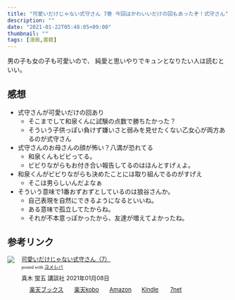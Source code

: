 ```yaml
---
title: "可愛いだけじゃない式守さん 7巻 今回はかわいいだけの回もあったぞ！式守さん"
description: ""
date: "2021-01-22T05:48:05+09:00"
thumbnail: ""
tags: [漫画,書籍]
---
```

男の子も女の子も可愛いので、
純愛と思いやりでキュンとなりたい人は読むといい。

## 感想
- 式守さんが可愛いだけの回あり
    - そこまでして和泉くんに試験の点数で勝ちたかった？
    - そういう子供っぽい負けず嫌いさと弱みを見せたくない乙女心が両方あるのが式守さん
- 式守さんのお母さんの顔が怖い？八満が恐れてる
    - 和泉くんもビビってる。
    - ビビりながらもお付き合い報告してるのはほんとすげぇよ。
- 和泉くんがビビりながらも決めたことには取り組んでるのがすげえ
    - そこは男らしいんだよなぁ
- そういう意味で1番おずおずとしているのは狼谷さんか。
    - 自己表現を自然にできるようになるといいね。
    - ある意味で孤立してたからね。
    - それが不本意っぽかったから、友達が増えてよかったね。

## 参考リンク

<div class="booklink-box" style="text-align:left;padding-bottom:20px;font-size:small;zoom: 1;overflow: hidden;"><div class="booklink-image" style="float:left;margin:0 15px 10px 0;"><a href="//af.moshimo.com/af/c/click?a_id=2220301&p_id=56&pc_id=56&pl_id=637&s_v=b5Rz2P0601xu&url=http%3A%2F%2Fbooks.rakuten.co.jp%2Frb%2F16543121%2F" target="_blank" ><img src="https://thumbnail.image.rakuten.co.jp/@0_mall/book/cabinet/0320/9784065220320.jpg?_ex=64x64" style="border: none;" /></a><img src="//i.moshimo.com/af/i/impression?a_id=2220301&p_id=56&pc_id=56&pl_id=637" width="1" height="1" style="border:none;"></div><div class="booklink-info" style="line-height:120%;zoom: 1;overflow: hidden;"><div class="booklink-name" style="margin-bottom:10px;line-height:120%"><a href="//af.moshimo.com/af/c/click?a_id=2220301&p_id=56&pc_id=56&pl_id=637&s_v=b5Rz2P0601xu&url=http%3A%2F%2Fbooks.rakuten.co.jp%2Frb%2F16543121%2F" target="_blank" >可愛いだけじゃない式守さん（7）</a><img src="//i.moshimo.com/af/i/impression?a_id=2220301&p_id=56&pc_id=56&pl_id=637" width="1" height="1" style="border:none;"><div class="booklink-powered-date" style="font-size:8pt;margin-top:5px;font-family:verdana;line-height:120%">posted with <a href="https://yomereba.com" rel="nofollow" target="_blank">ヨメレバ</a></div></div><div class="booklink-detail" style="margin-bottom:5px;">真木 蛍五 講談社 2021年01月08日    </div><div class="booklink-link2" style="margin-top:10px;"><div class="shoplinkrakuten" style="display:inline;margin-right:5px;background: url('//img.yomereba.com/yl.gif') 0 -50px no-repeat;padding: 2px 0 2px 18px;white-space: nowrap;"><a href="//af.moshimo.com/af/c/click?a_id=2220301&p_id=56&pc_id=56&pl_id=637&s_v=b5Rz2P0601xu&url=http%3A%2F%2Fbooks.rakuten.co.jp%2Frb%2F16543121%2F" target="_blank" >楽天ブックス</a><img src="//i.moshimo.com/af/i/impression?a_id=2220301&p_id=56&pc_id=56&pl_id=637" width="1" height="1" style="border:none;"></div><div class="shoplinkrakukobo" style="display:inline;margin-right:5px;background: url('//img.yomereba.com/yl.gif') 0 -50px no-repeat;padding: 2px 0 2px 18px;white-space: nowrap;"><a href="//af.moshimo.com/af/c/click?a_id=2220301&p_id=56&pc_id=56&pl_id=637&s_v=b5Rz2P0601xu&url=https%3A%2F%2Fbooks.rakuten.co.jp%2Frk%2F2fabbed98de93227b3afbd38a3df5388%2F" target="_blank" >楽天kobo</a><img src="//i.moshimo.com/af/i/impression?a_id=2220301&p_id=56&pc_id=56&pl_id=637" width="1" height="1" style="border:none;"></div><div class="shoplinkamazon" style="display:inline;margin-right:5px;background: url('//img.yomereba.com/yl.gif') 0 0 no-repeat;padding: 2px 0 2px 18px;white-space: nowrap;"><a href="//af.moshimo.com/af/c/click?a_id=2220302&p_id=170&pc_id=185&pl_id=4062&s_v=b5Rz2P0601xu&url=https%3A%2F%2Fwww.amazon.co.jp%2Fexec%2Fobidos%2FASIN%2F4065220327" target="_blank" >Amazon</a></div><div class="shoplinkkindle" style="display:inline;margin-right:5px;background: url('//img.yomereba.com/yl.gif') 0 0 no-repeat;padding: 2px 0 2px 18px;white-space: nowrap;"><a href="//af.moshimo.com/af/c/click?a_id=2220302&p_id=170&pc_id=185&pl_id=4062&s_v=b5Rz2P0601xu&url=https%3A%2F%2Fwww.amazon.co.jp%2Fgp%2Fsearch%3Fkeywords%3D%25E5%258F%25AF%25E6%2584%259B%25E3%2581%2584%25E3%2581%25A0%25E3%2581%2591%25E3%2581%2598%25E3%2582%2583%25E3%2581%25AA%25E3%2581%2584%25E5%25BC%258F%25E5%25AE%2588%25E3%2581%2595%25E3%2582%2593%25EF%25BC%25887%25EF%25BC%2589%26__mk_ja_JP%3D%2583J%2583%255E%2583J%2583i%26url%3Dnode%253D2275256051" target="_blank" >Kindle</a></div>            	  <div class="shoplinkseven" style="display:inline;margin-right:5px;background: url('//img.yomereba.com/yl.gif') 0 -100px no-repeat;padding: 2px 0 2px 18px;white-space: nowrap;"><a href="//af.moshimo.com/af/c/click?a_id=2317554&p_id=932&pc_id=1188&pl_id=12456&s_v=b5Rz2P0601xu&url=http%3A%2F%2F7net.omni7.jp%2Fsearch%2F%3FsearchKeywordFlg%3D1%26keyword%3D9784065220320" target="_blank" >7net<img src="//i.moshimo.com/af/i/impression?a_id=2317554&p_id=932&pc_id=1188&pl_id=12456" width="1" height="1" style="border:none;"></a></div>            	  	  	  	      </div></div><div class="booklink-footer" style="clear: left"></div></div>


